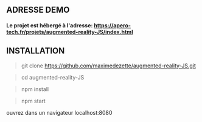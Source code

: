
## ADRESSE DEMO

#### Le projet est hébergé à l'adresse: https://apero-tech.fr/projets/augmented-reality-JS/index.html

## INSTALLATION

> git clone https://github.com/maximedezette/augmented-reality-JS.git 

> cd augmented-reality-JS

> npm install

> npm start

ouvrez dans un navigateur localhost:8080